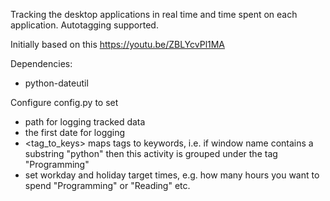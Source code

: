 Tracking the desktop applications in real time and time spent on each application. Autotagging supported.

Initially based on this https://youtu.be/ZBLYcvPl1MA 

Dependencies:
- python-dateutil

Configure config.py to set 
- path for logging tracked data
- the first date for logging
- <tag_to_keys> maps tags to keywords, i.e. if window name contains a substring "python" then this activity is grouped under the tag "Programming"
- set workday and holiday target times, e.g. how many hours you want to spend "Programming" or "Reading" etc.
